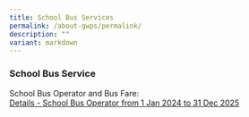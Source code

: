 ```yaml
---
title: School Bus Services
permalink: /about-gwps/permalink/
description: ""
variant: markdown
---
```

### **School Bus Service**

School Bus Operator and Bus Fare:<br>
[Details - School Bus Operator from 1 Jan 2024 to 31 Dec 2025](/files/School%20Bus/details%20of%20school%20bus%20operator%20from%201%20jan%202024%20to%2031%20dec%202025.pdf)